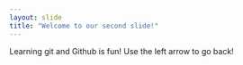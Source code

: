 ```yaml
---
layout: slide
title: "Welcome to our second slide!"
---
```

Learning git and Github is fun!
Use the left arrow to go back!
